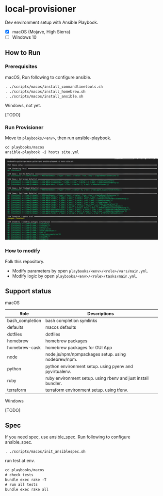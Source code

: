 # local-provisioner

Dev environment setup with Ansible Playbook.

- [x] macOS (Mojave, High Sierra)
- [ ] Windows 10

## How to Run

### Prerequisites

macOS, Run following to configure ansible.

```shell
. ./scripts/macos/install_commandlinetools.sh
. ./scripts/macos/install_homebrew.sh
. ./scripts/macos/install_ansible.sh
```

Windows, not yet.

[TODO]

### Run Provisioner

Move to `playbooks/<env>`, then run ansible-playbook.

```shell
cd playbooks/macos
ansible-playbook -i hosts site.yml
```

![](/readme_images/ansible_macos.png)

### How to modify

Folk this repository.

* Modify parameters by open `playbooks/<env>/<role>/vars/main.yml`.
* Modify logic by open `playbooks/<env>/<role>/tasks/main.yml`.

## Support status

macOS

Role | Descriptions
---- | ----
bash_completion | bash completion symlinks
defaults | macos defaults
dotfiles | dotfiles
homebrew | homebrew packages
homebrew-cask | homebrew packages for GUI App
node | node.js/npm/npmpackages setup. using nodebrew/npm.
python | python environment setup. using pyenv and pyvirtualenv.
ruby | ruby environment setup. using rbenv and just install bundler.
terraform | terraform environment setup. using tfenv.

Windows

[TODO]

## Spec

If you need spec, use ansible_spec.
Run following to configure ansible_spec.

```shell
. ./scripts/macos/init_ansiblespec.sh
```

run test at env.

```shell
cd playbooks/macos
# check tests
bundle exec rake -T
# run all tests
bundle exec rake all
```